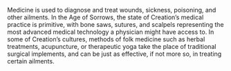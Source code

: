 Medicine is used to diagnose and treat wounds, sickness, poisoning, and other ailments. In the Age of Sorrows, the state of Creation’s medical practice is primitive, with bone saws, sutures, and scalpels representing the most advanced medical technology a physician might have access to. In some of Creation’s cultures, methods of folk medicine such as herbal treatments, acupuncture, or therapeutic yoga take the place of traditional surgical implements, and can be just as effective, if not more so, in treating certain ailments.